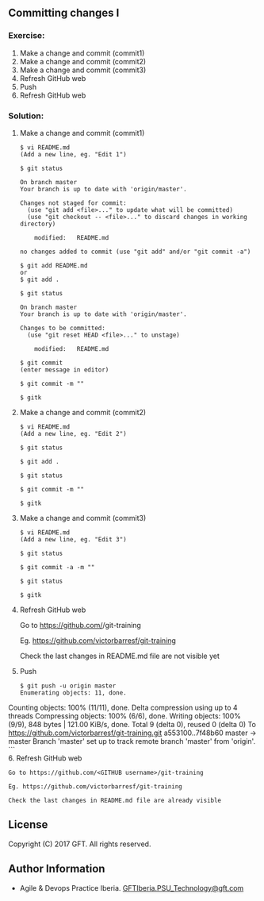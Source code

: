 ## Committing changes I

### Exercise:

1. Make a change and commit (commit1)
2. Make a change and commit (commit2)
3. Make a change and commit (commit3)
4. Refresh GitHub web
5. Push 
6. Refresh GitHub web

### Solution: 

 1. Make a change and commit (commit1)
 
    ```
    $ vi README.md
    (Add a new line, eg. "Edit 1")

    $ git status

    On branch master
    Your branch is up to date with 'origin/master'.

    Changes not staged for commit:
      (use "git add <file>..." to update what will be committed)
      (use "git checkout -- <file>..." to discard changes in working directory)

        modified:   README.md

    no changes added to commit (use "git add" and/or "git commit -a")

    $ git add README.md
    or
    $ git add .

    $ git status

    On branch master
    Your branch is up to date with 'origin/master'.

    Changes to be committed:
      (use "git reset HEAD <file>..." to unstage)

        modified:   README.md
		
    $ git commit		
    (enter message in editor)

    $ git commit -m ""

    $ gitk
    ```
 
 2. Make a change and commit (commit2)

    ```` 
    $ vi README.md
    (Add a new line, eg. "Edit 2")
    
    $ git status
    
    $ git add .
    
    $ git status
    
    $ git commit -m ""
    
    $ gitk
    ````

 3. Make a change and commit (commit3)

    ````
    $ vi README.md
    (Add a new line, eg. "Edit 3")
    
    $ git status
    
    $ git commit -a -m ""
    
    $ git status
    
    $ gitk
    
    ````
    
 4. Refresh GitHub web
    
    Go to https://github.com/<GITHUB username>/git-training

    Eg. https://github.com/victorbarresf/git-training

    Check the last changes in README.md file are not visible yet  
      
        
 5. Push  

    ```
    $ git push -u origin master
    Enumerating objects: 11, done.
Counting objects: 100% (11/11), done.
Delta compression using up to 4 threads
Compressing objects: 100% (6/6), done.
Writing objects: 100% (9/9), 848 bytes | 121.00 KiB/s, done.
Total 9 (delta 0), reused 0 (delta 0)
To https://github.com/victorbarresf/git-training.git
   a553100..7f48b60  master -> master
Branch 'master' set up to track remote branch 'master' from 'origin'.
    ```  
 6. Refresh GitHub web

    Go to https://github.com/<GITHUB username>/git-training

    Eg. https://github.com/victorbarresf/git-training

    Check the last changes in README.md file are already visible  


## License
Copyright (C) 2017 GFT. All rights reserved.

## Author Information
* Agile & Devops Practice Iberia. GFTIberia.PSU_Technology@gft.com
